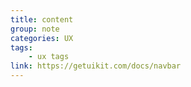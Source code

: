 ```yaml
---
title: content
group: note
categories: UX
tags:
    - ux tags
link: https://getuikit.com/docs/navbar
---
```

